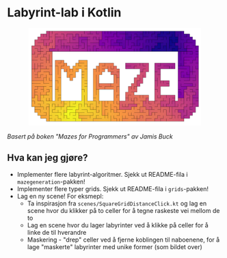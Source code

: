 # Labyrint-lab i Kotlin

<p align="center">
<img alt="masked.png" src="assets/masked.png" width="80%"/>
</p>

*Basert på boken "Mazes for Programmers" av Jamis Buck*

## Hva kan jeg gjøre?

- Implementer flere labyrint-algoritmer. Sjekk ut README-fila i `mazegeneration`-pakken!
- Implementer flere typer grids. Sjekk ut README-fila i `grids`-pakken!
- Lag en ny scene! For eksmepl:
    - Ta inspirasjon fra `scenes/SquareGridDistanceClick.kt` og lag en scene hvor du klikker på to celler for å tegne
      raskeste vei mellom de to
    - Lag en scene hvor du lager labyrinter ved å klikke på celler for å linke de til hverandre
    - Maskering - "drep" celler ved å fjerne koblingen til naboenene, for å lage "maskerte" labyrinter med unike
      former (som bildet over)
